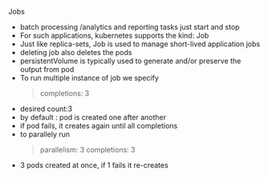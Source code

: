 Jobs

* batch processing /analytics and reporting tasks just start and stop
* For such applications, kubernetes supports the kind: Job
* Just like replica-sets, Job is used to manage short-lived application jobs
* deleting job also deletes the pods
* persistentVolume is typically used to generate and/or preserve the output from pod
* To run multiple instance of job we specify
    > completions: 3
* desired count:3
* by default : pod is created one after another
* if pod fails, it creates again until all completions 
* to parallely run
  > parallelism: 3
  > completions: 3
* 3 pods created at once, if 1 fails it re-creates